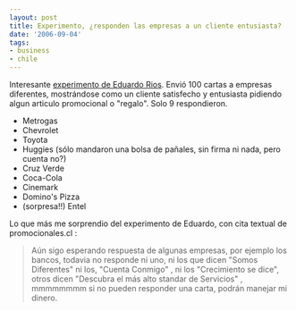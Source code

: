 ```yaml
---
layout: post
title: Experimento, ¿responden las empresas a un cliente entusiasta?
date: '2006-09-04'
tags:
- business
- chile
---
```


Interesante [experimento de Eduardo Rios][1]. Envió 100 cartas a empresas diferentes, mostrándose como un cliente satisfecho y entusiasta pidiendo algun articulo promocional o "regalo". Solo 9 respondieron.

* Metrogas  
* Chevrolet  
* Toyota  
* Huggies (sólo mandaron una bolsa de pañales, sin firma ni nada, pero cuenta no?)  
* Cruz Verde  
* Coca-Cola  
* Cinemark  
* Domino's Pizza  
* (sorpresa!!) Entel

Lo que más me sorprendio del experimento de Eduardo, con cita textual de promocionales.cl :

> Aún sigo esperando respuesta de algunas empresas, por ejemplo los bancos, todavia no responde ni uno, ni los que dicen "Somos Diferentes" ni los, "Cuenta Conmigo" , ni los "Crecimiento se dice", otros dicen "Descubra el más alto standar de Servicios" , mmmmmmmm si no pueden responder una carta, podrán manejar mi dinero.

[1]: http://www.promocionales.cl

